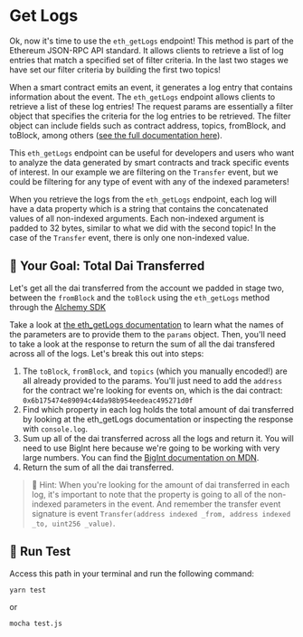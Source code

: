 # Get Logs

Ok, now it's time to use the `eth_getLogs` endpoint! This method is part of the Ethereum JSON-RPC API standard. It allows clients to retrieve a list of log entries that match a specified set of filter criteria. In the last two stages we have set our filter criteria by building the first two topics!

When a smart contract emits an event, it generates a log entry that contains information about the event. The `eth_getLogs` endpoint allows clients to retrieve a list of these log entries! The request params are essentially a filter object that specifies the criteria for the log entries to be retrieved. The filter object can include fields such as contract address, topics, fromBlock, and toBlock, among others ([see the full documentation here](https://docs.alchemy.com/reference/eth-getlogs)).

This `eth_getLogs` endpoint can be useful for developers and users who want to analyze the data generated by smart contracts and track specific events of interest. In our example we are filtering on the `Transfer` event, but we could be filtering for any type of event with any of the indexed parameters!

When you retrieve the logs from the `eth_getLogs` endpoint, each log will have a data property which is a string that contains the concatenated values of all non-indexed arguments. Each non-indexed argument is padded to 32 bytes, similar to what we did with the second topic! In the case of the `Transfer` event, there is only one non-indexed value.

## 🏁 Your Goal: Total Dai Transferred

Let's get all the dai transferred from the account we padded in stage two, between the `fromBlock` and the `toBlock` using the `eth_getLogs` method through the [Alchemy SDK](https://docs.alchemy.com/reference/alchemy-sdk-quickstart!)

Take a look at [the eth_getLogs documentation](https://docs.alchemy.com/reference/eth-getlogs) to learn what the names of the parameters are to provide them to the `params` object. Then, you'll need to take a look at the response to return the sum of all the dai transfered across all of the logs. Let's break this out into steps:

1. The `toBlock`, `fromBlock`, and `topics` (which you manually encoded!) are all already provided to the params. You'll just need to add the `address` for the contract we're looking for events on, which is the dai contract: `0x6b175474e89094c44da98b954eedeac495271d0f`
2. Find which property in each log holds the total amount of dai transferred by looking at the eth_getLogs documentation or inspecting the response with `console.log`.
3. Sum up all of the dai transferred across all the logs and return it. You will need to use BigInt here because we're going to be working with very large numbers. You can find the [BigInt documentation on MDN](https://docs.alchemy.com/reference/eth-getlogs).
4. Return the sum of all the dai transferred.

> 🧐 Hint: When you're looking for the amount of dai transferred in each log, it's important to note that the property   is going to all of the non-indexed parameters in the event. And remember the transfer event signature is event `Transfer(address indexed _from, address indexed _to, uint256 _value)`.

## 🧪 Run Test

Access this path in your terminal and run the following command:

```bash
yarn test
```

or

```bash
mocha test.js
```